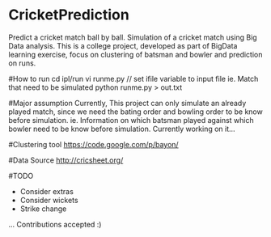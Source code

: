 # CricketPrediction
Predict a cricket match ball by ball. Simulation of a cricket match using Big Data analysis. This is a college project, developed as part of BigData learning exercise, focus on clustering of batsman and bowler and prediction on runs.

#How to run
cd ipl/run
vi runme.py
// set ifile variable to input file ie. Match that need to be simulated
python runme.py > out.txt


#Major assumption
Currently, This project can only simulate an already played match, since we need the bating order and bowling order to be know before simulation. ie. Information on which batsman played against which bowler need to be know before simulation. Currently working on it...

#Clustering tool
https://code.google.com/p/bayon/

#Data Source
http://cricsheet.org/

#TODO
- Consider extras
- Consider wickets
- Strike change


... Contributions accepted :)



